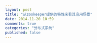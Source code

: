 ```yaml
---
layout: post
title: "从zookeeper提供的特性来看其应用场景"
date: 2014-11-20 18:59
comments: true
categories: "分布式系统"
published: false
---
```

